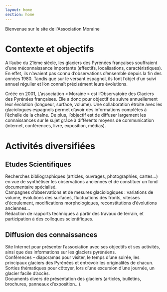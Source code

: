 ```yaml
---
layout: home
section: home
---
```


<div class="home">
    Bienvenue sur le site de l'Association Moraine
</div>

# Contexte et objectifs

A l’aube du 21ème siècle, les glaciers des Pyrénées françaises souffraient d’une méconnaissance importante (effectifs, localisations, caractéristiques). En effet, ils n’avaient pas connu d’observations d’ensemble depuis la fin des années 1980. Tandis que sur le versant espagnol, ils font l’objet d’un suivi annuel régulier et l’on connaît précisément leurs évolutions.


Créée en 2001, L’association « Moraine » est l’Observatoire des Glaciers des Pyrénées françaises. Elle a donc pour objectif de suivre annuellement leur évolution (longueur, surface, volume). Une collaboration étroite avec les glaciologues espagnols permet d’avoir des informations complètes à l’échelle de la chaîne. De plus, l’objectif est de diffuser largement les connaissances sur le sujet grâce à différents moyens de communication (internet, conférences, livre, exposition, médias).


# Activités diversifiées

<div class="text-center">
    <h2>Etudes Scientifiques</h2>
</div>

<div class="row">
    <div class="col-sm-4">
        Recherches bibliographiques (articles, ouvrages, photographies, cartes…) en vue de synthétiser les observations anciennes et de constituer un fond documentaire spécialisé.
    </div>
    <div class="col-sm-4">
        Campagnes d’observations et de mesures glaciologiques : variations de volume, évolutions des surfaces, fluctuations des fronts, vitesses d’écoulement, modifications morphologiques, reconstitutions d’évolutions anciennes…
    </div>
    <div class="col-sm-4">
        Rédaction de rapports techniques à partir des travaux de terrain, et participation à des colloques scientifiques.
    </div>
</div>


<div class="text-center">
    <h2>Diffusion des connaissances</h2>
</div>

<div class="row">
    <div class="col-sm-3">
        Site Internet pour présenter l’association avec ses objectifs et ses activités, ainsi que des informations sur les glaciers pyrénéens.
    </div>
    <div class="col-sm-3">
        Conférences – diaporamas pour visiter, le temps d’une soirée, les principaux glaciers des Pyrénées et entrevoir les originalités de chacun.
    </div>
    <div class="col-sm-3">
        Sorties thématiques pour côtoyer, lors d’une excursion d’une journée, un glacier facile d’accès.
    </div>
    <div class="col-sm-3">
        Documents divers de présentation des glaciers (articles, bulletins, brochures, panneaux d’exposition…).
    </div>
</div>






